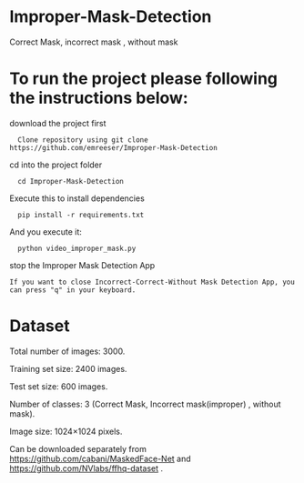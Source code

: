 # Improper-Mask-Detection
Correct Mask, incorrect mask , without mask

# To run the project please following the instructions below:
download the project first
```
  Clone repository using git clone https://github.com/emreeser/Improper-Mask-Detection
```
  cd into the project folder
```
  cd Improper-Mask-Detection
```
Execute this to install dependencies
```
  pip install -r requirements.txt
```
And you execute it:
```
  python video_improper_mask.py
```
stop the Improper Mask Detection App
```
If you want to close Incorrect-Correct-Without Mask Detection App, you can press "q" in your keyboard.
```



# Dataset

Total number of images: 3000.

Training set size: 2400 images.

Test set size: 600 images.

Number of classes: 3 (Correct Mask, Incorrect mask(improper) , without mask).

Image size: 1024×1024 pixels.

Can be downloaded separately from https://github.com/cabani/MaskedFace-Net and https://github.com/NVlabs/ffhq-dataset .


